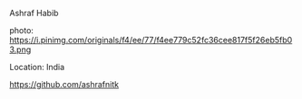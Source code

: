 Ashraf Habib

photo: https://i.pinimg.com/originals/f4/ee/77/f4ee779c52fc36cee817f5f26eb5fb03.png

Location: India

https://github.com/ashrafnitk
